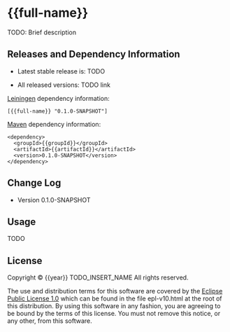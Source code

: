 # {{full-name}}

TODO: Brief description



## Releases and Dependency Information

* Latest stable release is: TODO

* All released versions: TODO link

[Leiningen](http://leiningen.org/) dependency information:

    [{{full-name}} "0.1.0-SNAPSHOT"]

[Maven](http://maven.apache.org/) dependency information:

    <dependency>
      <groupId>{{groupId}}</groupId>
      <artifactId>{{artifactId}}</artifactId>
      <version>0.1.0-SNAPSHOT</version>
    </dependency>



## Change Log

* Version 0.1.0-SNAPSHOT



## Usage

TODO



## License

Copyright © {{year}} TODO_INSERT_NAME All rights reserved.

The use and distribution terms for this software are covered by the
[Eclipse Public License 1.0] which can be found in the file
epl-v10.html at the root of this distribution. By using this software
in any fashion, you are agreeing to be bound by the terms of this
license. You must not remove this notice, or any other, from this
software.

[Eclipse Public License 1.0]: http://opensource.org/licenses/eclipse-1.0.php

